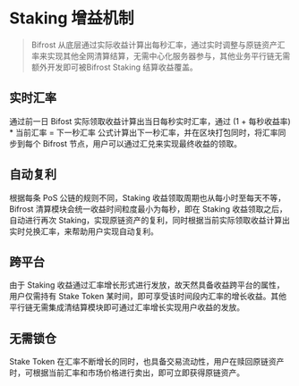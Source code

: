 # Staking 增益机制

> Bifrost 从底层通过实际收益计算出每秒汇率，通过实时调整与原链资产汇率来实现其他全网清算结算，无需中心化服务器参与，其他业务平行链无需额外开发即可被Bifrost Staking 结算收益覆盖。

## 实时汇率
通过前一日 Bifost 实际领取收益计算出当日每秒实时汇率，通过 (1 + 每秒收益率) * 当前汇率 = 下一秒汇率 公式计算出下一秒汇率，并在区块打包同时，将汇率同步到每个 Bifrost 节点，用户可以通过汇兑来实现最终收益的领取。

## 自动复利
根据每条 PoS 公链的规则不同，Staking 收益领取周期也从每小时至每天不等，Bifrost 清算模块会统一收益时间粒度最小为每秒，即在 Staking 收益领取之后，自动进行再次 Staking，实现原链资产的复利，同时根据当前实际领取收益计算出实时兑换汇率，来帮助用户实现自动复利。

## 跨平台
由于 Staking 收益通过汇率增长形式进行发放，故天然具备收益跨平台的属性，用户仅需持有 Stake Token 某时间，即可享受该时间段内汇率的增长收益。其他平行链无需集成清结算模块即可通过汇率增长实现用户收益的发放。

## 无需锁仓
Stake Token 在汇率不断增长的同时，也具备交易流动性，用户在赎回原链资产时，可根据当前汇率和市场价格进行卖出，即可立即获得原链资产。

